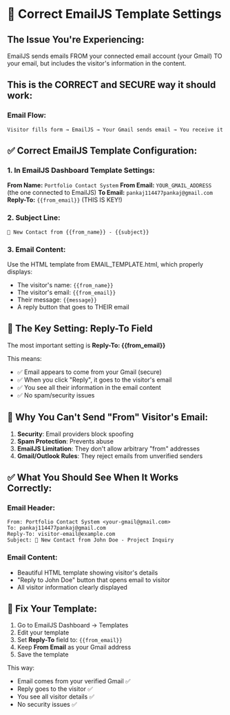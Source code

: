# 📧 Correct EmailJS Template Settings

## The Issue You're Experiencing:
EmailJS sends emails FROM your connected email account (your Gmail) TO your email, but includes the visitor's information in the content.

## This is the CORRECT and SECURE way it should work:

### Email Flow:
```
Visitor fills form → EmailJS → Your Gmail sends email → You receive it
```

## ✅ Correct EmailJS Template Configuration:

### 1. In EmailJS Dashboard Template Settings:

**From Name:** `Portfolio Contact System`
**From Email:** `YOUR_GMAIL_ADDRESS` (the one connected to EmailJS)
**To Email:** `pankaj114477pankaj@gmail.com` 
**Reply-To:** `{{from_email}}` (THIS IS KEY!)

### 2. Subject Line:
```
🚀 New Contact from {{from_name}} - {{subject}}
```

### 3. Email Content:
Use the HTML template from EMAIL_TEMPLATE.html, which properly displays:
- The visitor's name: `{{from_name}}`
- The visitor's email: `{{from_email}}`  
- Their message: `{{message}}`
- A reply button that goes to THEIR email

## 🎯 The Key Setting: Reply-To Field

The most important setting is **Reply-To: {{from_email}}**

This means:
- ✅ Email appears to come from your Gmail (secure)
- ✅ When you click "Reply", it goes to the visitor's email
- ✅ You see all their information in the email content
- ✅ No spam/security issues

## 🚨 Why You Can't Send "From" Visitor's Email:

1. **Security**: Email providers block spoofing
2. **Spam Protection**: Prevents abuse
3. **EmailJS Limitation**: They don't allow arbitrary "from" addresses
4. **Gmail/Outlook Rules**: They reject emails from unverified senders

## ✅ What You Should See When It Works Correctly:

### Email Header:
```
From: Portfolio Contact System <your-gmail@gmail.com>
To: pankaj114477pankaj@gmail.com
Reply-To: visitor-email@example.com
Subject: 🚀 New Contact from John Doe - Project Inquiry
```

### Email Content:
- Beautiful HTML template showing visitor's details
- "Reply to John Doe" button that opens email to visitor
- All visitor information clearly displayed

## 🔧 Fix Your Template:

1. Go to EmailJS Dashboard → Templates
2. Edit your template
3. Set **Reply-To** field to: `{{from_email}}`
4. Keep **From Email** as your Gmail address
5. Save the template

This way:
- Email comes from your verified Gmail ✅
- Reply goes to the visitor ✅
- You see all visitor details ✅
- No security issues ✅
